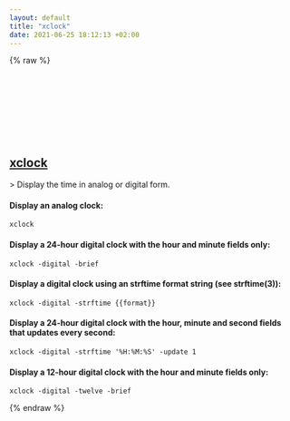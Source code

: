 ```yaml
---
layout: default
title: "xclock"
date: 2021-06-25 18:12:13 +02:00
---
```

{% raw %}
<h2 id="xclock">
  <a href="/en/linux/xclock.html">xclock</a> <a href="#xclock"><svg class="icon">
    <use href="/assets/images/unicode_sprite.svg#link" />
  </svg></a>
</h2>
> Display the time in analog or digital form.

#### Display an analog clock:
```shell
xclock
```
#### Display a 24-hour digital clock with the hour and minute fields only:
```shell
xclock -digital -brief
```
#### Display a digital clock using an strftime format string (see strftime(3)):
```shell
xclock -digital -strftime {{format}}
```
#### Display a 24-hour digital clock with the hour, minute and second fields that updates every second:
```shell
xclock -digital -strftime '%H:%M:%S' -update 1
```
#### Display a 12-hour digital clock with the hour and minute fields only:
```shell
xclock -digital -twelve -brief
```
{% endraw %}